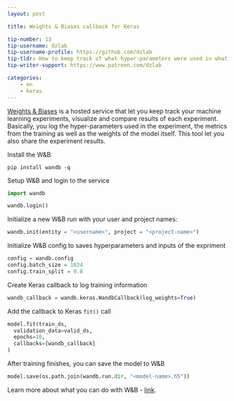 ```yaml
---
layout: post

title: Weights & Biases callback for Keras

tip-number: 13
tip-username: dzlab
tip-username-profile: https://github.com/dzlab
tip-tldr: How to keep track of what hyper-parameters were used in what experiment?
tip-writer-support: https://www.patreon.com/dzlab

categories:
    - en
    - keras
---
```


[Weights & Biases](https://www.wandb.ai/) is a hosted service that let you keep track your machine learning experiments, visualize and compare results of each experiment. Basically, you log the hyper-parameters used in the experiment, the metrics from the training as well as the weights of the model itself. This tool let you also share the experiment results.


Install the W&B
```
pip install wandb -q
```

Setup W&B and login to the service
```python
import wandb

wandb.login()
```

Initialize a new W&B run with your user and project names:
```python
wandb.init(entity = "<username>", project = "<project-name>")
```

Initialize W&B config to saves hyperparameters and inputs of the expriment
```python
config = wandb.config
config.batch_size = 1024
config.train_split = 0.8
```

Create Keras callback to log training information
```python
wandb_callback = wandb.keras.WandbCallback(log_weights=True)
```

Add the callback to Keras `fit()` call
```python
model.fit(train_ds,
  validation_data=valid_ds,
  epochs=10,
  callbacks=[wandb_callback]
)
```

After training finishes, you can save the model to W&B
```python
model.save(os.path.join(wandb.run.dir, "<model-name>.h5"))
```

Learn more about what you can do with W&B - [link](https://docs.wandb.com/integrations/jupyter.html).